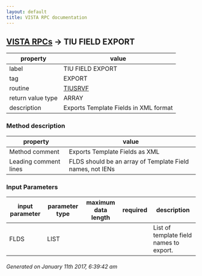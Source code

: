 ```yaml
---
layout: default
title: VISTA RPC documentation
---
```




## [VISTA RPCs](TableOfContent.md) &#8594; TIU FIELD EXPORT 

 property | value 
--- | --- 
 label | TIU FIELD EXPORT
 tag | EXPORT
 routine | [TIUSRVF](http://code.osehra.org/dox/Routine_TIUSRVF_source.html)
 return value type | ARRAY
 description | Exports Template Fields in XML format


### Method description

 property | value 
--- | --- 
 Method comment | Exports Template Fields as XML
 Leading comment lines | FLDS should be an array of Template Field names, not IENs

### Input Parameters

| input parameter | parameter type | maximum data length | required | description | 
| --- | --- | --- | --- | --- | 
| FLDS | LIST |  |  | List of template field names to export. | 




 ###### Generated on January 11th 2017, 6:39:42 am
